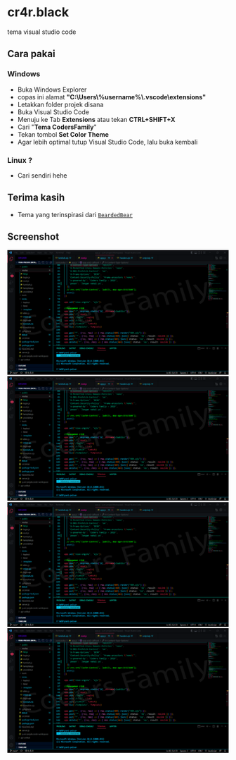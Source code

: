 # cr4r.black
tema visual studio code

## Cara pakai
### Windows
- Buka Windows Explorer
- copas ini alamat <b>"C:\Users\\%username%\\.vscode\extensions\"</b>
- Letakkan folder projek disana
- Buka Visual Studio Code
- Menuju ke Tab <b>Extensions</b> atau tekan <b>CTRL+SHIFT+X</b>
- Cari "<b>Tema CodersFamily</b>"
- Tekan tombol <b>Set Color Theme</b>
- Agar lebih optimal tutup Visual Studio Code, lalu buka kembali

### Linux ?
- Cari sendiri hehe

## Terima kasih
- Tema yang terinspirasi dari [`BeardedBear`](https://github.com/BeardedBear/bearded-theme)

## Screenshot
[<img weight="500" src="./asset/ss-1.png" alt="SS-1"/>](./asset/ss-1.png)
[<img weight="500" src="./asset/ss-1.png" alt="SS-2"/>](./asset/ss-2.png)
[<img weight="500" src="./asset/ss-1.png" alt="SS-3"/>](./asset/ss-3.png)
[<img weight="500" src="./asset/ss-1.png" alt="SS-4"/>](./asset/ss-4.png)
